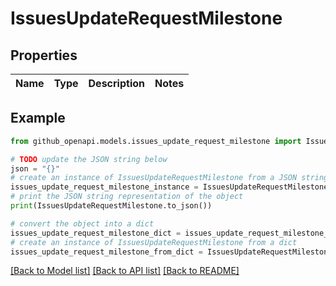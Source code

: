 # IssuesUpdateRequestMilestone


## Properties

Name | Type | Description | Notes
------------ | ------------- | ------------- | -------------

## Example

```python
from github_openapi.models.issues_update_request_milestone import IssuesUpdateRequestMilestone

# TODO update the JSON string below
json = "{}"
# create an instance of IssuesUpdateRequestMilestone from a JSON string
issues_update_request_milestone_instance = IssuesUpdateRequestMilestone.from_json(json)
# print the JSON string representation of the object
print(IssuesUpdateRequestMilestone.to_json())

# convert the object into a dict
issues_update_request_milestone_dict = issues_update_request_milestone_instance.to_dict()
# create an instance of IssuesUpdateRequestMilestone from a dict
issues_update_request_milestone_from_dict = IssuesUpdateRequestMilestone.from_dict(issues_update_request_milestone_dict)
```
[[Back to Model list]](../README.md#documentation-for-models) [[Back to API list]](../README.md#documentation-for-api-endpoints) [[Back to README]](../README.md)



